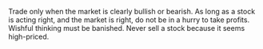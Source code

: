 Trade only when the market is clearly bullish or bearish.
As long as a stock is acting right, and the market is right, do not be in a hurry to take profits.
Wishful thinking must be banished.
Never sell a stock because it seems high-priced.
